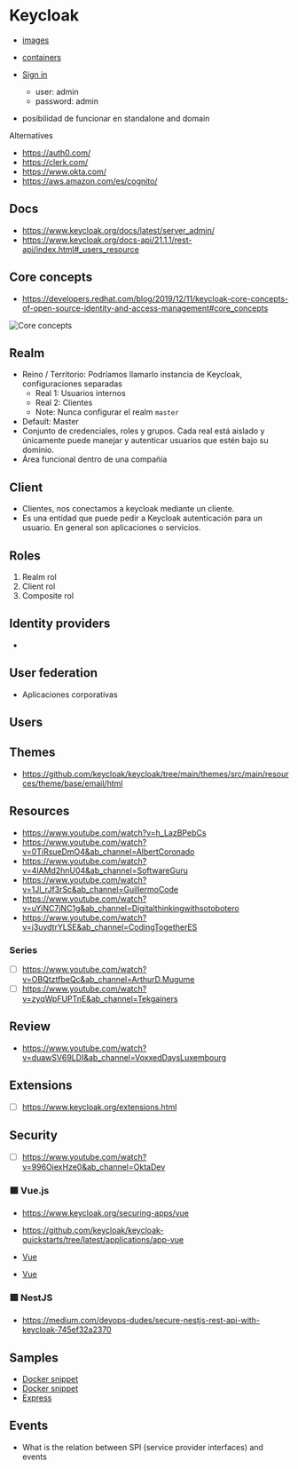 # Keycloak

- [images](https://quay.io/repository/keycloak/keycloak?tab=tags)
- [containers](https://www.keycloak.org/server/containers)

- [Sign in](http://localhost:8081/admin/master/console/)
  - user: admin
  - password: admin

- posibilidad de funcionar en standalone and domain

Alternatives

- https://auth0.com/
- https://clerk.com/
- https://www.okta.com/
- https://aws.amazon.com/es/cognito/

## Docs

- https://www.keycloak.org/docs/latest/server_admin/
- https://www.keycloak.org/docs-api/21.1.1/rest-api/index.html#_users_resource

## Core concepts

- https://developers.redhat.com/blog/2019/12/11/keycloak-core-concepts-of-open-source-identity-and-access-management#core_concepts

![Core concepts](https://developers.redhat.com/sites/default/files/blog/2019/11/keycloak1.png)

## Realm

- Reino / Territorio: Podríamos llamarlo instancia de Keycloak, configuraciones separadas
  - Real 1: Usuarios internos
  - Real 2: Clientes
  - Note: Nunca configurar el realm `master`
- Default: Master
- Conjunto de credenciales, roles y grupos. Cada real está aislado y únicamente puede manejar y autenticar usuarios que estén bajo su dominio.
- Área funcional dentro de una compañía

## Client

- Clientes, nos conectamos a keycloak mediante un cliente.
- Es una entidad que puede pedir a Keycloak autenticación para un usuario. En general son aplicaciones o servicios.

## Roles

1. Realm rol
2. Client rol
3. Composite rol

## Identity providers

- 

## User federation

- Aplicaciones corporativas

## Users

## Themes

- https://github.com/keycloak/keycloak/tree/main/themes/src/main/resources/theme/base/email/html

## Resources

- https://www.youtube.com/watch?v=h_LazBPebCs
- https://www.youtube.com/watch?v=0TiRsueDmO4&ab_channel=AlbertCoronado
- https://www.youtube.com/watch?v=4lAMd2hnU04&ab_channel=SoftwareGuru
- https://www.youtube.com/watch?v=1Jl_rJf3rSc&ab_channel=GuillermoCode
- https://www.youtube.com/watch?v=uYjNC7jNC1g&ab_channel=Digitalthinkingwithsotobotero
- https://www.youtube.com/watch?v=j3uydtrYLSE&ab_channel=CodingTogetherES


### Series

- [ ] https://www.youtube.com/watch?v=OBQtztfbeQc&ab_channel=ArthurD.Mugume
- [ ] https://www.youtube.com/watch?v=zyqWpFUPTnE&ab_channel=Tekgainers

## Review 

- https://www.youtube.com/watch?v=duawSV69LDI&ab_channel=VoxxedDaysLuxembourg

## Extensions

- [ ] https://www.keycloak.org/extensions.html

## Security

- [ ] https://www.youtube.com/watch?v=996OiexHze0&ab_channel=OktaDev

### 🟩 Vue.js

- https://www.keycloak.org/securing-apps/vue
- https://github.com/keycloak/keycloak-quickstarts/tree/latest/applications/app-vue

- [Vue](https://www.keycloak.org/securing-apps/vue)
- [Vue](https://github.com/keycloak/keycloak-quickstarts/tree/latest/applications/app-vue)

### 🟥 NestJS

- https://medium.com/devops-dudes/secure-nestjs-rest-api-with-keycloak-745ef32a2370

## Samples

- [Docker snippet](https://github.com/bigbluebutton/greenlight/blob/master/docker-compose.kc.yml)
- [Docker snippet](https://gitlab.com/-/snippets/2519645)
- [Express](https://medium.com/devops-dudes/securing-node-js-express-rest-apis-with-keycloak-a4946083be51)

## Events

- What is the relation between SPI (service provider interfaces) and events
